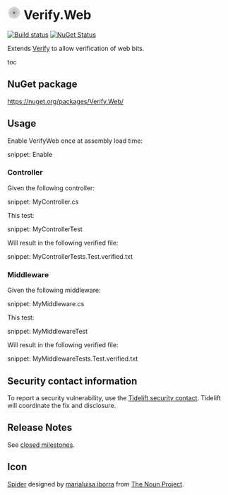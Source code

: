 # <img src="/src/icon.png" height="30px"> Verify.Web

[![Build status](https://ci.appveyor.com/api/projects/status/eedjhmx5o3082tyq?svg=true)](https://ci.appveyor.com/project/SimonCropp/verify-web)
[![NuGet Status](https://img.shields.io/nuget/v/Verify.Web.svg)](https://www.nuget.org/packages/Verify.Web/)

Extends [Verify](https://github.com/SimonCropp/Verify) to allow verification of web bits.


toc


## NuGet package

https://nuget.org/packages/Verify.Web/


## Usage

Enable VerifyWeb once at assembly load time:

snippet: Enable


### Controller

Given the following controller:

snippet: MyController.cs

This test:

snippet: MyControllerTest

Will result in the following verified file:

snippet: MyControllerTests.Test.verified.txt



### Middleware

Given the following middleware:

snippet: MyMiddleware.cs

This test:

snippet: MyMiddlewareTest

Will result in the following verified file:

snippet: MyMiddlewareTests.Test.verified.txt


## Security contact information

To report a security vulnerability, use the [Tidelift security contact](https://tidelift.com/security). Tidelift will coordinate the fix and disclosure.


## Release Notes

See [closed milestones](../../milestones?state=closed).


## Icon

[Spider](https://thenounproject.com/term/spider/904683/) designed by [marialuisa iborra](https://thenounproject.com/marialuisa.iborra/) from [The Noun Project](https://thenounproject.com/creativepriyanka).